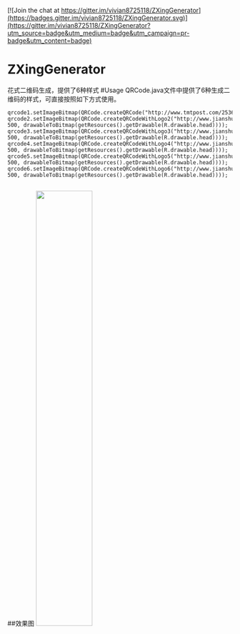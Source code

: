 [![Join the chat at https://gitter.im/vivian8725118/ZXingGenerator](https://badges.gitter.im/vivian8725118/ZXingGenerator.svg)](https://gitter.im/vivian8725118/ZXingGenerator?utm_source=badge&utm_medium=badge&utm_campaign=pr-badge&utm_content=badge)
# ZXingGenerator
花式二维码生成，提供了6种样式
#Usage
QRCode.java文件中提供了6种生成二维码的样式，可直接按照如下方式使用。
```
qrcode1.setImageBitmap(QRCode.createQRCode("http://www.tmtpost.com/2536837.html"));
qrcode2.setImageBitmap(QRCode.createQRCodeWithLogo2("http://www.jianshu.com/users/4a4eb4feee62/latest_articles", 500, drawableToBitmap(getResources().getDrawable(R.drawable.head))));
qrcode3.setImageBitmap(QRCode.createQRCodeWithLogo3("http://www.jianshu.com/users/4a4eb4feee62/latest_articles", 500, drawableToBitmap(getResources().getDrawable(R.drawable.head))));
qrcode4.setImageBitmap(QRCode.createQRCodeWithLogo4("http://www.jianshu.com/users/4a4eb4feee62/latest_articles", 500, drawableToBitmap(getResources().getDrawable(R.drawable.head))));
qrcode5.setImageBitmap(QRCode.createQRCodeWithLogo5("http://www.jianshu.com/users/4a4eb4feee62/latest_articles", 500, drawableToBitmap(getResources().getDrawable(R.drawable.head))));
qrcode6.setImageBitmap(QRCode.createQRCodeWithLogo6("http://www.jianshu.com/users/4a4eb4feee62/latest_articles", 500, drawableToBitmap(getResources().getDrawable(R.drawable.head))));
   
```


##效果图
<img src="https://github.com/vivian8725118/ZXingDemo/blob/master/art/S61128-17080029.jpg" width="50%" height="50%"/>
